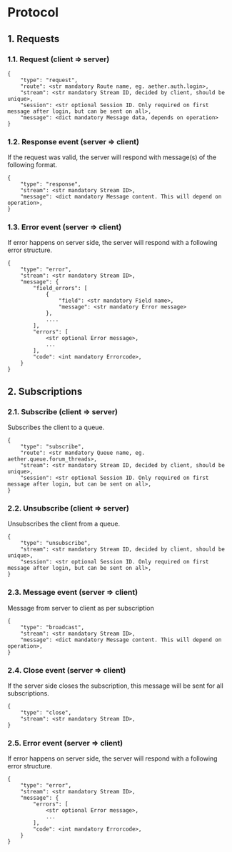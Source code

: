 # Protocol

## 1. Requests

### 1.1. Request (client => server)

```
{
    "type": "request",
    "route": <str mandatory Route name, eg. aether.auth.login>,
    "stream": <str mandatory Stream ID, decided by client, should be unique>,
    "session": <str optional Session ID. Only required on first message after login, but can be sent on all>,
    "message": <dict mandatory Message data, depends on operation>
}
```

### 1.2. Response event (server => client)

If the request was valid, the server will respond with message(s) of the following format.

```
{
    "type": "response",
    "stream": <str mandatory Stream ID>,
    "message": <dict mandatory Message content. This will depend on operation>,
}
```

### 1.3. Error event (server => client)

If error happens on server side, the server will respond with a following error structure.

```
{
    "type": "error",
    "stream": <str mandatory Stream ID>,
    "message": {
        "field_errors": [
            {
                "field": <str mandatory Field name>,
                "message": <str mandatory Error message>
            },
            ....
        ],
        "errors": [
            <str optional Error message>,
            ...
        ],
        "code": <int mandatory Errorcode>,
    }
}
```

## 2. Subscriptions

### 2.1. Subscribe (client => server)

Subscribes the client to a queue.

```
{
    "type": "subscribe",
    "route": <str mandatory Queue name, eg. aether.queue.forum_threads>,
    "stream": <str mandatory Stream ID, decided by client, should be unique>,
    "session": <str optional Session ID. Only required on first message after login, but can be sent on all>,
}
```

### 2.2. Unsubscribe (client => server)

Unsubscribes the client from a queue.

```
{
    "type": "unsubscribe",
    "stream": <str mandatory Stream ID, decided by client, should be unique>,
    "session": <str optional Session ID. Only required on first message after login, but can be sent on all>,
}
```

### 2.3. Message event (server => client)

Message from server to client as per subscription

```
{
    "type": "broadcast",
    "stream": <str mandatory Stream ID>,
    "message": <dict mandatory Message content. This will depend on operation>,
}
```

### 2.4. Close event (server => client)

If the server side closes the subscription, this message will be sent for all subscriptions.

```
{
    "type": "close",
    "stream": <str mandatory Stream ID>,
}
```

### 2.5. Error event (server => client)

If error happens on server side, the server will respond with a following error structure.

```
{
    "type": "error",
    "stream": <str mandatory Stream ID>,
    "message": {
        "errors": [
            <str optional Error message>,
            ...
        ],
        "code": <int mandatory Errorcode>,
    }
}
```
